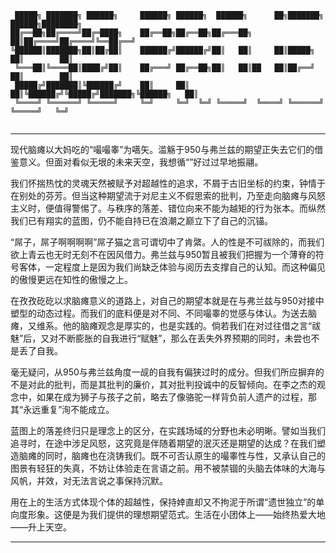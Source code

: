 ```
 █████╗ ███████╗ ██████╗     ██████╗ ██████╗  ██████╗      ██╗███████╗ ██████╗████████╗
██╔══██╗██╔════╝██╔═████╗    ██╔══██╗██╔══██╗██╔═══██╗     ██║██╔════╝██╔════╝╚══██╔══╝
╚██████║███████╗██║██╔██║    ██████╔╝██████╔╝██║   ██║     ██║█████╗  ██║        ██║   
 ╚═══██║╚════██║████╔╝██║    ██╔═══╝ ██╔══██╗██║   ██║██   ██║██╔══╝  ██║        ██║   
 █████╔╝███████║╚██████╔╝    ██║     ██║  ██║╚██████╔╝╚█████╔╝███████╗╚██████╗   ██║   
 ╚════╝ ╚══════╝ ╚═════╝     ╚═╝     ╚═╝  ╚═╝ ╚═════╝  ╚════╝ ╚══════╝ ╚═════╝   ╚═╝   
                                                                                       
```

---


现代脑瘫以大妈吃的“嘬嘬睾”为嚆矢。滥觞于950与弗兰兹的期望正失去它们的借鉴意义。但面对看似无垠的未来天空，我想循“”好过过早地振翮。

我们怀揣热忱的灵魂天然被赋予对超越性的追求，不屑于古旧坐标的约束，钟情于在别处的芬芳。但当这种期望流于对尼主义不假思索的批判，乃至走向脑瘫与风怒主义时，便值得警惕了。与秩序的落差、错位向来不能为越矩的行为张本。而纵然我们已有翔实的蓝图，仍不能自持已在浪潮之巅立下了自己的沉锚。

“屌子，屌子啊啊啊啊”屌子猫之言可谓切中了肯綮。人的性是不可祓除的，而我们欲上青云也无时无刻不在因风借力。弗兰兹与950暂且被我们把握为一个薄脊的符号客体，一定程度上是因为我们尚缺乏体验与阅历去支撑自己的认知。而这种偏见的傲慢更远在知性的傲慢之上。

在孜孜矻矻以求脑瘫意义的道路上，对自己的期望本就是在与弗兰兹与950对接中塑型的动态过程。而我们的底料便是对不同、不同嘬睾的觉感与体认。为送去脑瘫，又维系。他的脑瘫观念是厚实的，也是实践的。倘若我们在对过往借之言“祓魅”后，又对不断膨胀的自我进行“赋魅”，那么在丢失外界预期的同时，未尝也不是丢了自我。

毫无疑问，从950与弗兰兹角度一觇的自我有偏狭过时的成分。但我们所应摒弃的不是对此的批判，而是其批判的廉价，其对批判投诚中的反智倾向。在李之杰的观念中，如果在成为狮子与孩子之前，略去了像骆驼一样背负前人遗产的过程，那其“永远重复”洵不能成立。

蓝图上的落差终归只是理念上的区分，在实践场域的分野也未必明晰。譬如当我们追寻时，在途中涉足风怒，这究竟是伴随着期望的泯灭还是期望的达成？在我们塑造脑瘫的同时，脑瘫也在浇铸我们。既不可否认原生的嘬睾性与性，又承认自己的图景有轻狂的失真，不妨让体验走在言语之前。用不被禁锢的头脑去体味的大海与风帆，并效，对无法言说之事保持沉默。

用在上的生活方式体现个体的超越性，保持婞直却又不拘泥于所谓“遗世独立”的单向度形象。这便是为我们提供的理想期望范式。生活在小团体上——始终热爱大地——升上天空。

---

